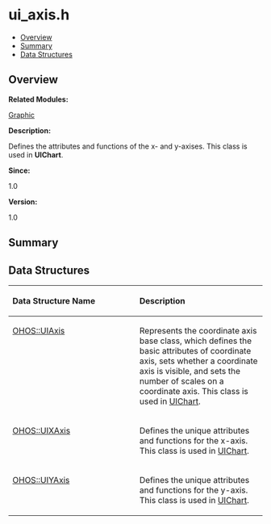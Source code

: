 # ui\_axis.h<a name="ZH-CN_TOPIC_0000001054918137"></a>

-   [Overview](#section1716904434165629)
-   [Summary](#section1133905417165629)
-   [Data Structures](#nested-classes)

## **Overview**<a name="section1716904434165629"></a>

**Related Modules:**

[Graphic](Graphic.md)

**Description:**

Defines the attributes and functions of the x- and y-axises. This class is used in  **UIChart**. 

**Since:**

1.0

**Version:**

1.0

## **Summary**<a name="section1133905417165629"></a>

## Data Structures<a name="nested-classes"></a>

<a name="table1009767413165629"></a>
<table><thead align="left"><tr id="row1013679407165629"><th class="cellrowborder" valign="top" width="50%" id="mcps1.1.3.1.1"><p id="p247006470165629"><a name="p247006470165629"></a><a name="p247006470165629"></a>Data Structure Name</p>
</th>
<th class="cellrowborder" valign="top" width="50%" id="mcps1.1.3.1.2"><p id="p657986277165629"><a name="p657986277165629"></a><a name="p657986277165629"></a>Description</p>
</th>
</tr>
</thead>
<tbody><tr id="row344775550165629"><td class="cellrowborder" valign="top" width="50%" headers="mcps1.1.3.1.1 "><p id="p1864767043165629"><a name="p1864767043165629"></a><a name="p1864767043165629"></a><a href="OHOS-UIAxis.md">OHOS::UIAxis</a></p>
</td>
<td class="cellrowborder" valign="top" width="50%" headers="mcps1.1.3.1.2 "><p id="p153481088165629"><a name="p153481088165629"></a><a name="p153481088165629"></a>Represents the coordinate axis base class, which defines the basic attributes of coordinate axis, sets whether a coordinate axis is visible, and sets the number of scales on a coordinate axis. This class is used in <a href="OHOS-UIChart.md">UIChart</a>. </p>
</td>
</tr>
<tr id="row1868257411165629"><td class="cellrowborder" valign="top" width="50%" headers="mcps1.1.3.1.1 "><p id="p1363784469165629"><a name="p1363784469165629"></a><a name="p1363784469165629"></a><a href="OHOS-UIXAxis.md">OHOS::UIXAxis</a></p>
</td>
<td class="cellrowborder" valign="top" width="50%" headers="mcps1.1.3.1.2 "><p id="p1625642115165629"><a name="p1625642115165629"></a><a name="p1625642115165629"></a>Defines the unique attributes and functions for the x-axis. This class is used in <a href="OHOS-UIChart.md">UIChart</a>. </p>
</td>
</tr>
<tr id="row1365480951165629"><td class="cellrowborder" valign="top" width="50%" headers="mcps1.1.3.1.1 "><p id="p713653810165629"><a name="p713653810165629"></a><a name="p713653810165629"></a><a href="OHOS-UIYAxis.md">OHOS::UIYAxis</a></p>
</td>
<td class="cellrowborder" valign="top" width="50%" headers="mcps1.1.3.1.2 "><p id="p1175133023165629"><a name="p1175133023165629"></a><a name="p1175133023165629"></a>Defines the unique attributes and functions for the y-axis. This class is used in <a href="OHOS-UIChart.md">UIChart</a>. </p>
</td>
</tr>
</tbody>
</table>

